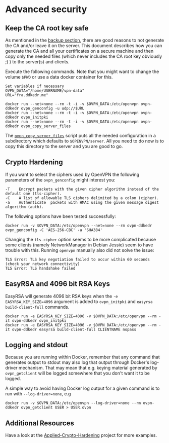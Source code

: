 # Advanced security

## Keep the CA root key safe
As mentioned in the [backup section](/docs/backup.md), there are good reasons to not generate the CA and/or leave it on the server. This document describes how you can generate the CA and all your certificates on a secure machine and then copy only the needed files (which never includes the CA root key obviously ;) ) to the server(s) and clients.

Execute the following commands. Note that you might want to change the volume `$PWD` or use a data docker container for this.
    
    Set variables if necessary
    OVPN_DATA="/home/USERNAME/vpn-data"
    URL="fra.ddkedr.me"
    
    docker run --net=none --rm -t -i -v $OVPN_DATA:/etc/openvpn ovpn-ddkedr ovpn_genconfig -u udp://$URL
    docker run --net=none --rm -t -i -v $OVPN_DATA:/etc/openvpn ovpn-ddkedr ovpn_initpki
    docker run --net=none --rm -t -i -v $OVPN_DATA:/etc/openvpn ovpn-ddkedr ovpn_copy_server_files

The [`ovpn_copy_server_files`](/bin/ovpn_copy_server_files) script puts all the needed configuration in a subdirectory which defaults to `$OPENVPN/server`. All you need to do now is to copy this directory to the server and you are good to go.

## Crypto Hardening

If you want to select the ciphers used by OpenVPN the following parameters of the `ovpn_genconfig` might interest you:

    -T    Encrypt packets with the given cipher algorithm instead of the default one (tls-cipher).
    -C    A list of allowable TLS ciphers delimited by a colon (cipher).
    -a    Authenticate  packets with HMAC using the given message digest algorithm (auth).


The following options have been tested successfully:

    docker run -v $OVPN_DATA:/etc/openvpn --net=none --rm ovpn-ddkedr ovpn_genconfig -C 'AES-256-CBC' -a 'SHA384'

Changing the `tls-cipher` option seems to be more complicated because some clients (namely NetworkManager in Debian Jessie) seem to have trouble with this. Running `openvpn` manually also did not solve the issue:

    TLS Error: TLS key negotiation failed to occur within 60 seconds (check your network connectivity)
    TLS Error: TLS handshake failed

## EasyRSA and 4096 bit RSA Keys

EasyRSA will generate 4096 bit RSA keys when the `-e EASYRSA_KEY_SIZE=4096` argument is added to `ovpn_initpki` and `easyrsa build-client-full` commands.

    docker run -e EASYRSA_KEY_SIZE=4096 -v $OVPN_DATA:/etc/openvpn --rm -it ovpn-ddkedr ovpn_initpki
    docker run -e EASYRSA_KEY_SIZE=4096 -v $OVPN_DATA:/etc/openvpn --rm -it ovpn-ddkedr easyrsa build-client-full CLIENTNAME nopass

## Logging and stdout

Because you are running within Docker, remember that any command that generates output to stdout may also log that output through Docker's log-driver mechanism. That may mean that e.g. keying material generated by `ovpn_getclient` will be logged somewhere that you don't want it to be logged.

A simple way to avoid having Docker log output for a given command is to run with `--log-driver=none`, e.g

    docker run -v $OVPN_DATA:/etc/openvpn --log-driver=none --rm ovpn-ddkedr ovpn_getclient USER > USER.ovpn

## Additional Resources

Have a look at the [Applied-Crypto-Hardening](https://github.com/BetterCrypto/Applied-Crypto-Hardening/tree/master/src/configuration/VPNs/OpenVPN) project for more examples.
